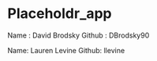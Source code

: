 Placeholdr_app
==============

Name : David Brodsky
Github : DBrodsky90

Name: Lauren Levine
Github: llevine